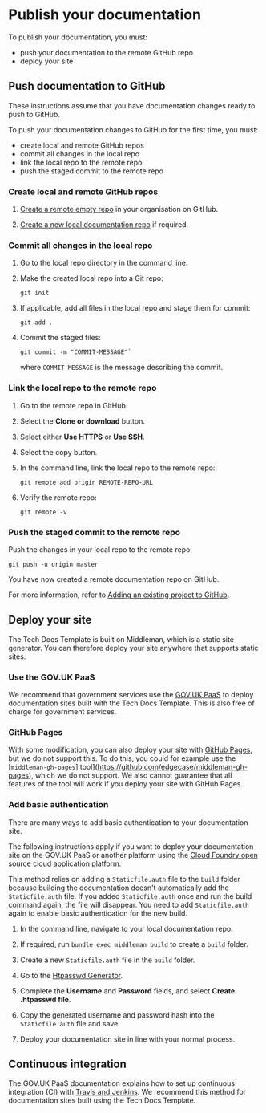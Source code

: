 # Publish your documentation

To publish your documentation, you must:

- push your documentation to the remote GitHub repo
- deploy your site

## Push documentation to GitHub

These instructions assume that you have documentation changes ready to push to GitHub.

To push your documentation changes to GitHub for the first time, you must:

- create local and remote GitHub repos
- commit all changes in the local repo
- link the local repo to the remote repo
- push the staged commit to the remote repo

### Create local and remote GitHub repos

1. [Create a remote empty repo](https://help.github.com/articles/create-a-repo/) in your organisation on GitHub.

1. [Create a new local documentation repo](/create_new_project.html#create-a-new-project) if required.

### Commit all changes in the local repo

1. Go to the local repo directory in the command line.

1. Make the created local repo into a Git repo:

    ```
    git init
    ```

1. If applicable, add all files in the local repo and stage them for commit:

    ```
    git add .
    ```

1. Commit the staged files:

    ```
    git commit -m "COMMIT-MESSAGE"`
    ```

    where `COMMIT-MESSAGE` is the message describing the commit.

### Link the local repo to the remote repo

1. Go to the remote repo in GitHub.

1. Select the __Clone or download__ button.

1. Select either __Use HTTPS__ or __Use SSH__.

1. Select the copy button.

1. In the command line, link the local repo to the remote repo:

    ```
    git remote add origin REMOTE-REPO-URL
    ```

1. Verify the remote repo:

    ```
    git remote -v
    ```

### Push the staged commit to the remote repo

Push the changes in your local repo to the remote repo:

```
git push -u origin master
```

You have now created a remote documentation repo on GitHub.

For more information, refer to [Adding an existing project to GitHub](https://help.github.com/articles/adding-an-existing-project-to-github-using-the-command-line/).

## Deploy your site

The Tech Docs Template is built on Middleman, which is a static
site generator. You can therefore deploy your site anywhere that supports
static sites.

### Use the GOV.UK PaaS

We recommend that government services use the [GOV.UK
PaaS](https://www.cloud.service.gov.uk/) to deploy documentation sites built
with the Tech Docs Template. This is also free of charge for
government services.

### GitHub Pages

With some modification, you can also deploy your site with [GitHub
Pages](https://pages.github.com/), but we do not support this. To do this, you
could for example use the [`middleman-gh-pages`]
tool](https://github.com/edgecase/middleman-gh-pages), which we do not
support. We also cannot guarantee that all features of the tool will work if
you deploy your site with GitHub Pages.

### Add basic authentication

There are many ways to add basic authentication to your documentation site.

The following instructions apply if you want to deploy your documentation site on the GOV.UK PaaS or another platform using the [Cloud Foundry open source cloud application platform](https://www.cloudfoundry.org/).

This method relies on adding a `Staticfile.auth` file to the `build` folder because building the documentation doesn't automatically add the `Staticfile.auth` file. If you added `Staticfile.auth` once and run the build command again, the file will disappear. You need to add `Staticfile.auth` again to enable basic authentication for the new build.

1. In the command line, navigate to your local documentation repo.

1. If required, run `bundle exec middleman build` to create a `build` folder.

1. Create a new `Staticfile.auth` file in the `build` folder.

1. Go to the [Htpasswd Generator](http://www.htaccesstools.com/htpasswd-generator).

1. Complete the __Username__ and __Password__ fields, and select __Create .htpasswd file__.

1. Copy the generated username and password hash into the `Staticfile.auth` file and save.

1. Deploy your documentation site in line with your normal process.

## Continuous integration

The GOV.UK PaaS documentation explains how to set up continuous integration (CI) with [Travis and Jenkins](https://docs.cloud.service.gov.uk/using_ci.html#using-the-travis-ci-tool). We recommend this method for documentation sites built using the Tech Docs Template.
